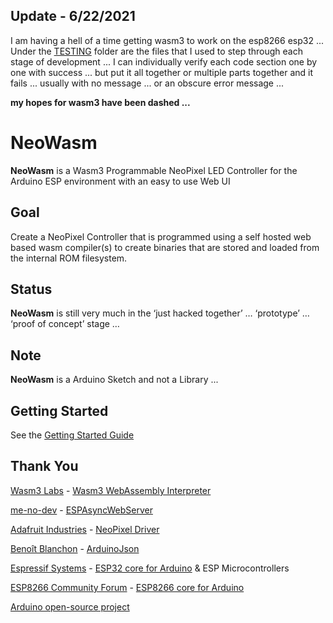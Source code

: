 ## Update - 6/22/2021
I am having a hell of a time getting wasm3 to work on the esp8266 esp32 ... Under the [TESTING](https://github.com/MelodyToys/NeoWasm/tree/main/TESTING) folder are the files that I used to step through each stage of development ... I can individually verify each code section one by one with success ... but put it all together or multiple parts together and it fails ... usually with no message ... or an obscure error message ... 

**my hopes for wasm3 have been dashed ...**

# NeoWasm 
**NeoWasm** is a Wasm3 Programmable NeoPixel LED Controller for the Arduino ESP environment with an easy to use Web UI

## Goal
Create a NeoPixel Controller that is programmed using a self hosted web based wasm compiler(s) to create 
binaries that are stored and loaded from the internal ROM filesystem.

## Status
**NeoWasm** is still very much in the ‘just hacked together’ … ‘prototype’ … ‘proof of concept’ stage …  

## Note
**NeoWasm** is a Arduino Sketch and not a Library ...

## Getting Started
See the [Getting Started Guide](https://github.com/MelodyToys/NeoWasm/blob/main/GetStarted.md)

## Thank You
[Wasm3 Labs](https://github.com/wasm3) - [Wasm3 WebAssembly Interpreter](https://github.com/wasm3/wasm3-arduino)

[me-no-dev](https://github.com/me-no-dev) - [ESPAsyncWebServer](https://github.com/me-no-dev/ESPAsyncWebServer)

[Adafruit Industries](http://adafruit.com/) - [NeoPixel Driver](https://github.com/adafruit/Adafruit_NeoPixel)

[Benoît Blanchon](https://github.com/bblanchon) - [ArduinoJson](https://github.com/bblanchon/ArduinoJson)

[Espressif Systems](https://github.com/espressif) - [ESP32 core for Arduino](https://github.com/espressif/arduino-esp32) & ESP Microcontrollers

[ESP8266 Community Forum](https://github.com/esp8266) - [ESP8266 core for Arduino](https://github.com/esp8266/Arduino)

[Arduino open-source project](https://github.com/arduino)
